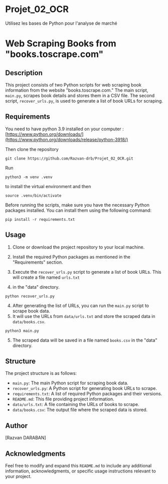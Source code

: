 
# Projet_02_OCR

Utilisez les bases de Python pour l'analyse de marché

# Web Scraping Books from "books.toscrape.com"

## Description

This project consists of two Python scripts for web scraping book information from the website "books.toscrape.com." 
The main script, `main.py`, scrapes book details and stores them in a CSV file. 
The second script, `recover_urls.py`, is used to generate a list of book URLs for scraping.

## Requirements
You need to have python 3.9 installed on your computer : [https://www.python.org/downloads/](https://www.python.org/downloads/release/python-3918/)

Then clone the repository 
```
git clone https://github.com/Razvan-drb/Projet_02_OCR.git
```

Run 
```
python3 -m venv .venv
```
to install the virtual environment
and then
```
source .venv/bin/activate
```


Before running the scripts, make sure you have the necessary Python packages installed. 
You can install them using the following command:

```
pip install -r requirements.txt
```

## Usage

1. Clone or download the project repository to your local machine.

2. Install the required Python packages as mentioned in the "Requirements" section.

3. Execute the `recover_urls.py` script to generate a list of book URLs. This will create a file named `urls.txt` 
4. in the "data" directory.

```
python recover_urls.py
```

4. After generating the list of URLs, you can run the `main.py` script to scrape book data. 
5. It will use the URLs from `data/urls.txt` and store the scraped data in `data/books.csv`.

```
python3 main.py
```

5. The scraped data will be saved in a file named `books.csv` in the "data" directory.

## Structure

The project structure is as follows:

- `main.py`: The main Python script for scraping book data.
- `recover_urls.py`: A Python script for generating book URLs to scrape.
- `requirements.txt`: A list of required Python packages and their versions.
- `README.md`: This file providing project information.
- `data/urls.txt`: A file containing the URLs of books to scrape.
- `data/books.csv`: The output file where the scraped data is stored.


## Author

[Razvan DARABAN]

## Acknowledgments


Feel free to modify and expand this `README.md` to include any additional information, acknowledgments, or 
specific usage instructions relevant to your project.
